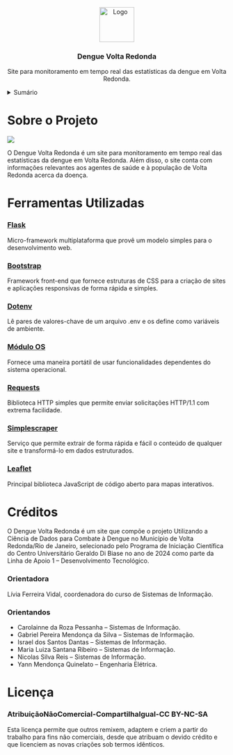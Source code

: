 <div align="center">
<a href="https://github.com/kakazoka/"><img src="https://i.ibb.co/ByrbJjJ/Logo.png" alt="Logo" width="80" height="80"></a>

### Dengue Volta Redonda

Site para monitoramento em tempo real das estatísticas da dengue em Volta Redonda.
</div>

<details>
  <summary>Sumário</summary>
  <ol>
    <li>
      <a href="#sobre-o-projeto">Sobre o Projeto</a>
    </li>
    <li>
      <a href="#ferramentas-utilizadas">Ferramentas Utilizadas</a>
      <ul>
        <li><a href="#flask">Flask</a></li>
        <li><a href="#bootstrap">Bootstrap</a></li>
        <li><a href="#dotenv">Dotenv</a></li>
        <li><a href="#módulo-os">Módulo OS</a></li>
        <li><a href="#requests">Requests</a></li>
        <li><a href="#simplescraper">Simplescraper</a></li>
        <li><a href="#leaflet">Leaflet</a></li>
      </ul>
    </li>
    <li>
      <a href="#créditos">Créditos</a>
      <ul>
        <li><a href="#orientadora">Orientadora</a></li>
        <li><a href="#orientandos">Orientandos</a></li>
      </ul>
    </li>
    <li>
      <a href="#licença">Licença</a>
      <ul>
        <li><a href="#atribui%C3%A7%C3%A3on%C3%A3ocomercial-compartilhaigual-cc-by-nc-sa">AtribuiçãoNãoComercial-CompartilhaIgual-CC BY-NC-SA</a></li>
      </ul>
    </li>
  </ol>
</details>

# Sobre o Projeto

![](https://i.ibb.co/FbtLKQB/Pr-via.png)

O Dengue Volta Redonda é um site para monitoramento em tempo real das estatísticas da dengue em Volta Redonda. Além disso, o site conta com informações relevantes aos agentes de saúde e à população de Volta Redonda acerca da doença.

# Ferramentas Utilizadas
### [Flask](https://flask.palletsprojects.com/en/3.0.x/)
Micro-framework multiplataforma que provê um modelo simples para o desenvolvimento web.

### [Bootstrap](https://getbootstrap.com/)
Framework front-end que fornece estruturas de CSS para a criação de sites e aplicações responsivas de forma rápida e simples.

### [Dotenv](https://pypi.org/project/python-dotenv/)
Lê pares de valores-chave de um arquivo .env e os define como variáveis ​​de ambiente.

### [Módulo OS](https://docs.python.org/3/library/os.html)
Fornece uma maneira portátil de usar funcionalidades dependentes do sistema operacional.

### [Requests](https://pypi.org/project/requests/)
Biblioteca HTTP simples que permite enviar solicitações HTTP/1.1 com extrema facilidade.

### [Simplescraper](https://simplescraper.io/docs)
Serviço que permite extrair de forma rápida e fácil o conteúdo de qualquer site e transformá-lo em dados estruturados.

### [Leaflet](https://leafletjs.com/)
Principal biblioteca JavaScript de código aberto para mapas interativos.

# Créditos
O Dengue Volta Redonda é um site que compõe o projeto Utilizando a Ciência de Dados para Combate à Dengue no Município de Volta Redonda/Rio de Janeiro, selecionado pelo Programa de Iniciação Científica do Centro Universitário Geraldo Di Biase no ano de 2024 como parte da Linha de Apoio 1 – Desenvolvimento Tecnológico.

### Orientadora
Lívia Ferreira Vidal, coordenadora do curso de Sistemas de Informação.

### Orientandos
- Carolainne da Roza Pessanha – Sistemas de Informação.
- Gabriel Pereira Mendonça da Silva – Sistemas de Informação.
- Israel dos Santos Dantas – Sistemas de Informação.
- Maria Luiza Santana Ribeiro – Sistemas de Informação.
- Nicolas Silva Reis – Sistemas de Informação.
- Yann Mendonça Quinelato – Engenharia Elétrica.

# Licença

### AtribuiçãoNãoComercial-CompartilhaIgual-CC BY-NC-SA

Esta licença permite que outros remixem, adaptem e criem a partir do trabalho para fins não comerciais, desde que atribuam o devido crédito e que licenciem as novas criações sob termos idênticos.
